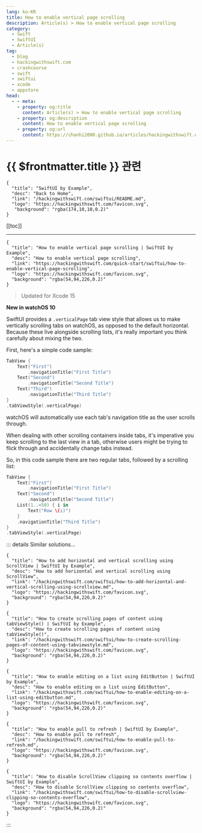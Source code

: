 ```yaml
---
lang: ko-KR
title: How to enable vertical page scrolling
description: Article(s) > How to enable vertical page scrolling
category:
  - Swift
  - SwiftUI
  - Article(s)
tag: 
  - blog
  - hackingwithswift.com
  - crashcourse
  - swift
  - swiftui
  - xcode
  - appstore
head:
  - - meta:
    - property: og:title
      content: Article(s) > How to enable vertical page scrolling
    - property: og:description
      content: How to enable vertical page scrolling
    - property: og:url
      content: https://chanhi2000.github.io/articles/hackingwithswift.com/swiftui/how-to-enable-vertical-page-scrolling.html
---
```


# {{ $frontmatter.title }} 관련

```component VPCard
{
  "title": "SwiftUI by Example",
  "desc": "Back to Home",
  "link": "/hackingwithswift.com/swiftui/README.md",
  "logo": "https://hackingwithswift.com/favicon.svg",
   "background": "rgba(174,10,10,0.2)"
}
```

[[toc]]

---

```component VPCard
{
  "title": "How to enable vertical page scrolling | SwiftUI by Example",
  "desc": "How to enable vertical page scrolling",
  "link": "https://hackingwithswift.com/quick-start/swiftui/how-to-enable-vertical-page-scrolling",
  "logo": "https://hackingwithswift.com/favicon.svg",
  "background": "rgba(54,94,226,0.2)"
}
```

> Updated for Xcode 15

**New in watchOS 10**

SwiftUI provides a `.verticalPage` tab view style that allows us to make vertically scrolling tabs on watchOS, as opposed to the default horizontal. Because these live alongside scrolling lists, it's really important you think carefully about mixing the two.

First, here's a simple code sample:

```swift
TabView {
    Text("First")
        .navigationTitle("First Title")
    Text("Second")
        .navigationTitle("Second Title")
    Text("Third")
        .navigationTitle("Third Title")
}
.tabViewStyle(.verticalPage)
```

watchOS will automatically use each tab's navigation title as the user scrolls through.

When dealing with other scrolling containers inside tabs, it's imperative you keep scrolling to the last view in a tab, otherwise users might be trying to flick through and accidentally change tabs instead.

So, in this code sample there are two regular tabs, followed by a scrolling list:

```swift
TabView {
    Text("First")
        .navigationTitle("First Title")
    Text("Second")
        .navigationTitle("Second Title")
    List(1..<50) { i in
        Text("Row \(i)")
    }
    .navigationTitle("Third Title")
}
.tabViewStyle(.verticalPage)
```

::: details Similar solutions…

```component VPCard
{
  "title": "How to add horizontal and vertical scrolling using ScrollView | SwiftUI by Example",
  "desc": "How to add horizontal and vertical scrolling using ScrollView",
  "link": "/hackingwithswift.com/swiftui/how-to-add-horizontal-and-vertical-scrolling-using-scrollview.md",
  "logo": "https://hackingwithswift.com/favicon.svg",
  "background": "rgba(54,94,226,0.2)"
}
```

```component VPCard
{
  "title": "How to create scrolling pages of content using tabViewStyle() | SwiftUI by Example",
  "desc": "How to create scrolling pages of content using tabViewStyle()",
  "link": "/hackingwithswift.com/swiftui/how-to-create-scrolling-pages-of-content-using-tabviewstyle.md",
  "logo": "https://hackingwithswift.com/favicon.svg",
  "background": "rgba(54,94,226,0.2)"
}
```

```component VPCard
{
  "title": "How to enable editing on a list using EditButton | SwiftUI by Example",
  "desc": "How to enable editing on a list using EditButton",
  "link": "/hackingwithswift.com/swiftui/how-to-enable-editing-on-a-list-using-editbutton.md",
  "logo": "https://hackingwithswift.com/favicon.svg",
  "background": "rgba(54,94,226,0.2)"
}
```

```component VPCard
{
  "title": "How to enable pull to refresh | SwiftUI by Example",
  "desc": "How to enable pull to refresh",
  "link": "/hackingwithswift.com/swiftui/how-to-enable-pull-to-refresh.md",
  "logo": "https://hackingwithswift.com/favicon.svg",
  "background": "rgba(54,94,226,0.2)"
}
```

```component VPCard
{
  "title": "How to disable ScrollView clipping so contents overflow | SwiftUI by Example",
  "desc": "How to disable ScrollView clipping so contents overflow",
  "link": "/hackingwithswift.com/swiftui/how-to-disable-scrollview-clipping-so-contents-overflow",
  "logo": "https://hackingwithswift.com/favicon.svg",
  "background": "rgba(54,94,226,0.2)"
}
```

:::

